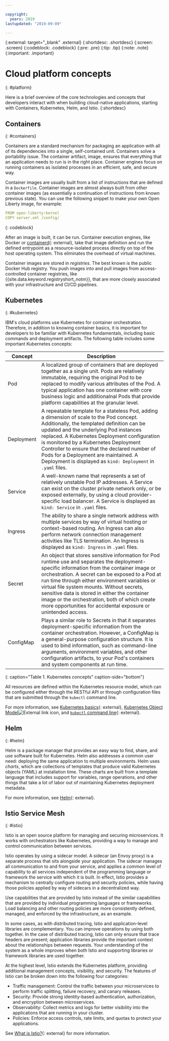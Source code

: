 ```yaml
---

copyright:
  years: 2019
lastupdated: "2019-09-09"

---
```


{:external: target="_blank" .external}
{:shortdesc: .shortdesc}
{:screen: .screen}
{:codeblock: .codeblock}
{:pre: .pre}
{:tip: .tip}
{:note: .note}
{:important: .important}

# Cloud platform concepts
{: #platform}

Here is a brief overview of the core technologies and concepts that developers interact with when building cloud-native applications, starting with Containers, Kubernetes, Helm, and Istio.
{:shortdesc}

## Containers
{: #containers}

Containers are a standard mechanism for packaging an application with all of its dependencies into a single, self-contained unit. Containers solve a portability issue. The container artifact, image, ensures that everything that an application needs to run is in the right place. Container engines focus on running containers as isolated processes in an efficient, safe, and secure way.

Container images are usually built from a list of instructions that are defined in a `Dockerfile`. Container images are almost always built from other container images (as essentially a continuation of instructions from known previous state). You can use the following snippet to make your own Open Liberty image, for example:

```yaml
FROM open-liberty:kernel
COPY server.xml /config/
```
{: codeblock}

After an image is built, it can be run. Container execution engines, like Docker or [containerd](https://containerd.io/){: external}, take that image definition and run the defined entrypoint as a resource-isolated process directly on top of the host operating system. This eliminates the overhead of virtual machines.

Container images are stored in *registries*. The best known is the public Docker Hub registry. You push images into and pull images from access-controlled container registries, like {{site.data.keyword.registryshort_notm}}, that are more closely associated with your infrastructure and CI/CD pipelines.

## Kubernetes
{: #kubernetes}

IBM's cloud platforms use Kubernetes for container orchestration. Therefore, in addition to knowing container basics, it is important for developers to be familiar with Kubernetes fundamentals, including basic commands and deployment artifacts. The following table includes some important Kubernetes concepts:

| Concept | Description |
|---------|-------------|
| Pod | A localized group of containers that are deployed together as a single unit. Pods are relatively immutable, requiring the original Pod to be replaced to modify various attributes of the Pod. A typical application has one container with core business logic and  additionalnal Pods that provide platform capabilities at the granular level. |
| Deployment | A repeatable template for a stateless Pod, adding a dimension of scale to the Pod concept. Additionally, the templated definition can be updated and the underlying Pod instances replaced. A Kubernetes Deployment configuration is monitored by a Kubernetes Deployment Controller to ensure that the declared number of Pods for a Deployment are maintained. A Deployment is displayed as `kind: Deployment` in `.yaml` files. |
| Service | A well-known name that represents a set of relatively unstable Pod IP addresses. A Service can exist on the cluster private network only, or be exposed externally, by using a cloud provider-specific load balancer. A Service is displayed as `kind: Service` in `.yaml` files. |
| Ingress | The ability to share a single network address with multiple services by way of virtual hosting or context-based routing. An Ingress can also perform network connection management activities like TLS termination. An Ingress is displayed as `kind: Ingress` in `.yaml` files. |
| Secret | An object that stores sensitive information for Pod runtime use and separates the deployment-specific information from the container image or orchestration. A secret can be exposed to a Pod at run time through either environment variables or virtual file system mounts. Without secrets, sensitive data is stored in either the container image or the orchestration, both of which create more opportunities for accidental exposure or unintended access. |
| ConfigMap | Plays a similar role to Secrets in that it separates deployment-specific information from the container orchestration. However, a ConfigMap is a general-purpose configuration structure. It is used to bind information, such as command-line arguments, environment variables, and other configuration artifacts, to your Pod's containers and system components at run time. | 
{: caption="Table 1. Kubernetes concepts" caption-side="bottom"}

All resources are defined within the Kubernetes resource model, which can be configured either through the RESTful API or through configuration files that are submitted through the `kubectl` command line.

For more information, see [Kubernetes basics](https://kubernetes.io/docs/tutorials/kubernetes-basics/){: external}, [Kubernetes Object Model](https://kubernetes.io/docs/concepts/overview/working-with-objects/kubernetes-objects/)![External link icon](../icons/launch-glyph.svg "External link icon"), and [`kubectl` command line](https://kubernetes.io/docs/reference/kubectl/overview/){: external}. 

## Helm
{: #helm}

Helm is a package manager that provides an easy way to find, share, and use software built for Kubernetes. Helm also addresses a common user need: deploying the same application to multiple environments. Helm uses *charts*, which are collections of templates that produce valid Kubernetes objects (YAML) at installation time. These charts are built from a template language that includes support for variables, range operations, and other things that take a lot of labor out of maintaining Kubernetes deployment metadata.

For more information, see [Helm](https://helm.sh/){: external}.

## Istio Service Mesh
{: #istio}

Istio is an open source platform for managing and securing microservices. It works with orchestrators like Kubernetes, providing a way to manage and control communication between services.

Istio operates by using a sidecar model. A sidecar (an Envoy proxy) is a separate process that sits alongside your application. The sidecar manages all communication to and from your service, and applies a common level of capability to all services independent of the programming language or framework the service with which it is built. In effect, Istio provides a mechanism to centrally configure routing and security policies, while having those policies applied by way of sidecars in a decentralized way.

Use capabilities that are provided by Istio instead of the similar capabilities that are provided by individual programming languages or frameworks. Load balancing and other routing policies are more consistently defined, managed, and enforced by the infrastructure, as an example.

In some cases, as with distributed tracing, Istio and application-level libraries are complementary. You can improve operations by using both together. In the case of distributed tracing, Istio can only ensure that trace headers are present; application libraries provide the important context about the relationships between requests. Your understanding of the system as a whole improves when both Istio and supporting libraries or framework libraries are used together.

At the highest level, Istio extends the Kubernetes platform, providing additional management concepts, visibility, and security. The features of Istio can be broken down into the following four categories:

* Traffic management: Control the traffic between your microservices to perform traffic splitting, failure recovery, and canary releases.
* Security: Provide strong identity-based authentication, authorization, and encryption between microservices.
* Observability: Collect metrics and logs for better visibility into the applications that are running in your cluster.
* Policies: Enforce access controls, rate limits, and quotas to protect your applications.

See [What is Istio?](https://istio.io/docs/concepts/what-is-istio/){: external} for more information.



